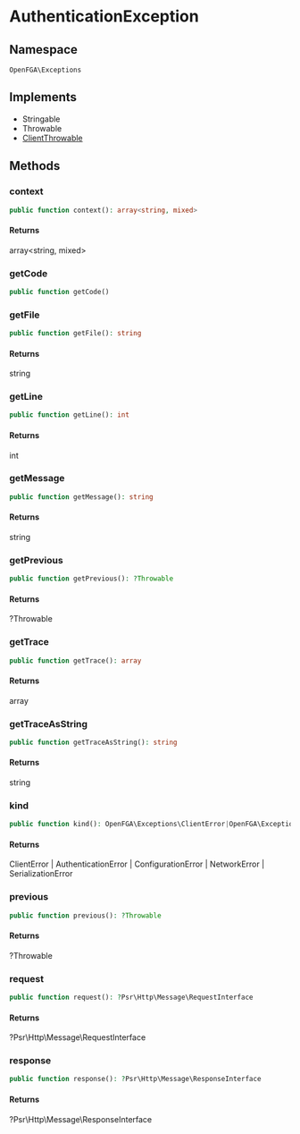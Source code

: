 # AuthenticationException


## Namespace
`OpenFGA\Exceptions`

## Implements
* Stringable
* Throwable
* [ClientThrowable](Exceptions/ClientThrowable.md)



## Methods
### context


```php
public function context(): array<string, mixed>
```



#### Returns
array&lt;string, mixed&gt;

### getCode


```php
public function getCode()
```




### getFile


```php
public function getFile(): string
```



#### Returns
string

### getLine


```php
public function getLine(): int
```



#### Returns
int

### getMessage


```php
public function getMessage(): string
```



#### Returns
string

### getPrevious


```php
public function getPrevious(): ?Throwable
```



#### Returns
?Throwable

### getTrace


```php
public function getTrace(): array
```



#### Returns
array

### getTraceAsString


```php
public function getTraceAsString(): string
```



#### Returns
string

### kind


```php
public function kind(): OpenFGA\Exceptions\ClientError|OpenFGA\Exceptions\AuthenticationError|OpenFGA\Exceptions\ConfigurationError|OpenFGA\Exceptions\NetworkError|OpenFGA\Exceptions\SerializationError
```



#### Returns
ClientError | AuthenticationError | ConfigurationError | NetworkError | SerializationError

### previous


```php
public function previous(): ?Throwable
```



#### Returns
?Throwable

### request


```php
public function request(): ?Psr\Http\Message\RequestInterface
```



#### Returns
?Psr\Http\Message\RequestInterface

### response


```php
public function response(): ?Psr\Http\Message\ResponseInterface
```



#### Returns
?Psr\Http\Message\ResponseInterface

